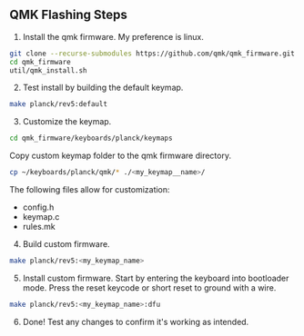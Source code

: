 ## QMK Flashing Steps

1. Install the qmk firmware. My preference is linux.  
```bash
git clone --recurse-submodules https://github.com/qmk/qmk_firmware.git
cd qmk_firmware
util/qmk_install.sh
```

2. Test install by building the default keymap.  
```bash
make planck/rev5:default
```

3. Customize the keymap.
```bash
cd qmk_firmware/keyboards/planck/keymaps
```
Copy custom keymap folder to the qmk firmware directory.  
```bash
cp ~/keyboards/planck/qmk/* ./<my_keymap__name>/
```
The following files allow for customization:
 - config.h
 - keymap.c
 - rules.mk

4. Build custom firmware.  
```bash
make planck/rev5:<my_keymap_name>
```

5. Install custom firmware. Start by entering the keyboard into bootloader mode. Press the reset keycode or short reset to ground with a wire.
```bash
make planck/rev5:<my_keymap_name>:dfu
```

6. Done! Test any changes to confirm it's working as intended.
